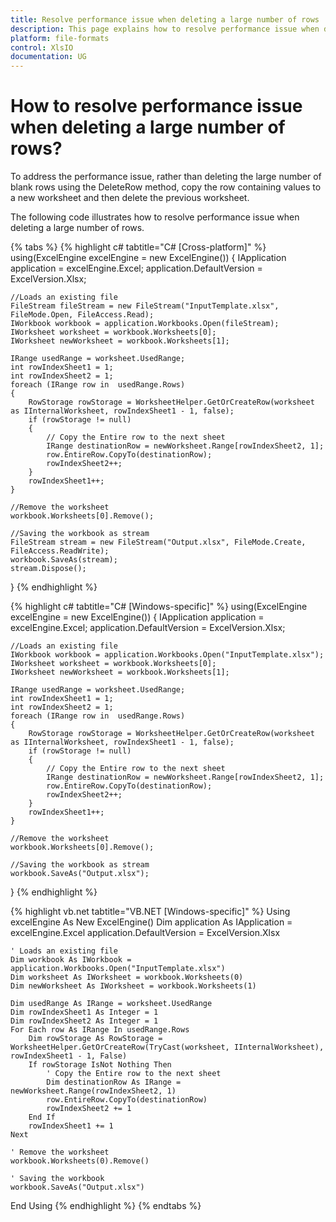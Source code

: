 ```yaml
---
title: Resolve performance issue when deleting a large number of rows | Syncfusion
description: This page explains how to resolve performance issue when deleting a large number of rows using Syncfusion .NET Excel library (XlsIO).
platform: file-formats
control: XlsIO
documentation: UG
---
```


# How to resolve performance issue when deleting a large number of rows?

To address the performance issue, rather than deleting the large number of blank rows using the DeleteRow method, copy the row containing values to a new worksheet and then delete the previous worksheet.

The following code illustrates how to resolve performance issue when deleting a large number of rows.

{% tabs %}
{% highlight c# tabtitle="C# [Cross-platform]" %}
using(ExcelEngine excelEngine = new ExcelEngine())
{
    IApplication application = excelEngine.Excel;
    application.DefaultVersion = ExcelVersion.Xlsx;

    //Loads an existing file
    FileStream fileStream = new FileStream("InputTemplate.xlsx", FileMode.Open, FileAccess.Read);
    IWorkbook workbook = application.Workbooks.Open(fileStream);
    IWorksheet worksheet = workbook.Worksheets[0];
    IWorksheet newWorksheet = workbook.Worksheets[1];

    IRange usedRange = worksheet.UsedRange;
    int rowIndexSheet1 = 1;
    int rowIndexSheet2 = 1;
    foreach (IRange row in  usedRange.Rows)
    {
        RowStorage rowStorage = WorksheetHelper.GetOrCreateRow(worksheet as IInternalWorksheet, rowIndexSheet1 - 1, false);
        if (rowStorage != null)
        {
            // Copy the Entire row to the next sheet
            IRange destinationRow = newWorksheet.Range[rowIndexSheet2, 1];
            row.EntireRow.CopyTo(destinationRow);
            rowIndexSheet2++;
        }
        rowIndexSheet1++;
    }

    //Remove the worksheet
    workbook.Worksheets[0].Remove();

    //Saving the workbook as stream
    FileStream stream = new FileStream("Output.xlsx", FileMode.Create, FileAccess.ReadWrite);
    workbook.SaveAs(stream);
    stream.Dispose();
}
{% endhighlight %}

{% highlight c# tabtitle="C# [Windows-specific]" %}
using(ExcelEngine excelEngine = new ExcelEngine())
{
    IApplication application = excelEngine.Excel;
    application.DefaultVersion = ExcelVersion.Xlsx;

    //Loads an existing file
    IWorkbook workbook = application.Workbooks.Open("InputTemplate.xlsx");
    IWorksheet worksheet = workbook.Worksheets[0];
    IWorksheet newWorksheet = workbook.Worksheets[1];

    IRange usedRange = worksheet.UsedRange;
    int rowIndexSheet1 = 1;
    int rowIndexSheet2 = 1;
    foreach (IRange row in  usedRange.Rows)
    {
        RowStorage rowStorage = WorksheetHelper.GetOrCreateRow(worksheet as IInternalWorksheet, rowIndexSheet1 - 1, false);
        if (rowStorage != null)
        {
            // Copy the Entire row to the next sheet
            IRange destinationRow = newWorksheet.Range[rowIndexSheet2, 1];
            row.EntireRow.CopyTo(destinationRow);
            rowIndexSheet2++;
        }
        rowIndexSheet1++;
    }

    //Remove the worksheet
    workbook.Worksheets[0].Remove();

    //Saving the workbook as stream
    workbook.SaveAs("Output.xlsx");
}
{% endhighlight %}

{% highlight vb.net tabtitle="VB.NET [Windows-specific]" %}
Using excelEngine As New ExcelEngine()
    Dim application As IApplication = excelEngine.Excel
    application.DefaultVersion = ExcelVersion.Xlsx

    ' Loads an existing file
    Dim workbook As IWorkbook = application.Workbooks.Open("InputTemplate.xlsx")
    Dim worksheet As IWorksheet = workbook.Worksheets(0)
    Dim newWorksheet As IWorksheet = workbook.Worksheets(1)

    Dim usedRange As IRange = worksheet.UsedRange
    Dim rowIndexSheet1 As Integer = 1
    Dim rowIndexSheet2 As Integer = 1
    For Each row As IRange In usedRange.Rows
        Dim rowStorage As RowStorage = WorksheetHelper.GetOrCreateRow(TryCast(worksheet, IInternalWorksheet), rowIndexSheet1 - 1, False)
        If rowStorage IsNot Nothing Then
            ' Copy the Entire row to the next sheet
            Dim destinationRow As IRange = newWorksheet.Range(rowIndexSheet2, 1)
            row.EntireRow.CopyTo(destinationRow)
            rowIndexSheet2 += 1
        End If
        rowIndexSheet1 += 1
    Next

    ' Remove the worksheet
    workbook.Worksheets(0).Remove()

    ' Saving the workbook
    workbook.SaveAs("Output.xlsx")
End Using
{% endhighlight %}
{% endtabs %}